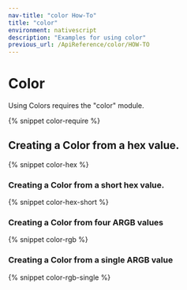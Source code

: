 ```yaml
---
nav-title: "color How-To"
title: "color"
environment: nativescript
description: "Examples for using color"
previous_url: /ApiReference/color/HOW-TO
---
```


# Color

Using Colors requires the "color" module.

{% snippet color-require %}

## Creating a Color from a hex value.

{% snippet color-hex %}

### Creating a Color from a short hex value.

{% snippet color-hex-short %}

### Creating a Color from four ARGB values

{% snippet color-rgb %}

### Creating a Color from a single ARGB value

{% snippet color-rgb-single %}
